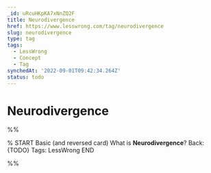 ```yaml
---
_id: uRcuHKpKA7xNnZQ2F
title: Neurodivergence
href: https://www.lesswrong.com/tag/neurodivergence
slug: neurodivergence
type: tag
tags:
  - LessWrong
  - Concept
  - Tag
synchedAt: '2022-09-01T09:42:34.264Z'
status: todo
---
```


# Neurodivergence


%%

% START
Basic (and reversed card)
What is **Neurodivergence**?
Back: {TODO}
Tags: LessWrong
END

%%
	
